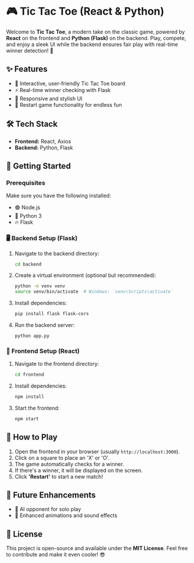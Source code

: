 # 🎮 Tic Tac Toe (React & Python)

Welcome to **Tic Tac Toe**, a modern take on the classic game, powered by **React** on the frontend and **Python (Flask)** on the backend. Play, compete, and enjoy a sleek UI while the backend ensures fair play with real-time winner detection! 🚀

## ✨ Features

- 🔵 Interactive, user-friendly Tic Tac Toe board
- ⚡ Real-time winner checking with Flask
- 🎨 Responsive and stylish UI
- 🔄 Restart game functionality for endless fun

## 🛠️ Tech Stack

- **Frontend:** React, Axios
- **Backend:** Python, Flask

## 🚀 Getting Started

### Prerequisites

Make sure you have the following installed:

- 🟢 Node.js
- 🐍 Python 3
- 🔥 Flask

### 🖥️ Backend Setup (Flask)

1. Navigate to the backend directory:
   ```sh
   cd backend
   ```
2. Create a virtual environment (optional but recommended):
   ```sh
   python -m venv venv
   source venv/bin/activate  # Windows: `venv\Scripts\activate`
   ```
3. Install dependencies:
   ```sh
   pip install flask flask-cors
   ```
4. Run the backend server:
   ```sh
   python app.py
   ```

### 🎨 Frontend Setup (React)

1. Navigate to the frontend directory:
   ```sh
   cd frontend
   ```
2. Install dependencies:
   ```sh
   npm install
   ```
3. Start the frontend:
   ```sh
   npm start
   ```

## 🎲 How to Play

1. Open the frontend in your browser (usually `http://localhost:3000`).
2. Click on a square to place an 'X' or 'O'.
3. The game automatically checks for a winner.
4. If there's a winner, it will be displayed on the screen.
5. Click **'Restart'** to start a new match!

## 🚧 Future Enhancements

- 🤖 AI opponent for solo play
- 🎨 Enhanced animations and sound effects

## 📜 License

This project is open-source and available under the **MIT License**. Feel free to contribute and make it even cooler! 😎

